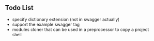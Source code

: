 ## Todo List 

- specify dictionary extension (not in swagger actually)
- support the example swagger tag               
- modules cloner that can be used in a preprocessor to copy a project shell